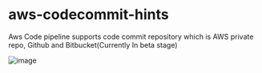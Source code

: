 # aws-codecommit-hints

Aws Code pipeline supports code commit repository which is AWS private repo, Github and Bitbucket(Currently In beta stage)

![image](https://user-images.githubusercontent.com/94220395/141632843-93f8b502-ff77-49b6-853e-81dad84693e6.png)
